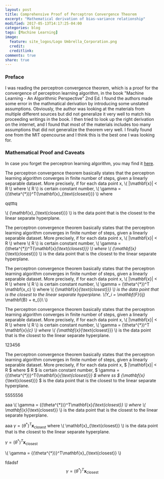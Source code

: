 ```yaml
---
layout: post
title: Comprehensive Proof of Perceptron Convergence Theorem
excerpt: "Mathematical derivation of bias-variance relationship"
modified: 2017-05-13T14:17:25-04:00
categories: blog
tags: [Machine Learning]
image:
  feature: site_logos/Logo Umbrella_Corporation.png
  credit: 
  creditlink: 
comments: true
share: true
---
```


### Preface

I was reading the perceptron convergence theorem, which is a proof for the convergence of perceptron learning algorithm, in the book "Machine Learning - An Algorithmic Perspective" 2nd Ed. I found the authors made some error in the mathmatical derivation by introducing some unstated assumptions. Obviously, the author was looking at the materials from multiple different sources but did not generalize it very well to match his proceeding writings in the book. I then tried to look up the right derivation on the internet, and I found that most of the materials includes too many assumptions that did not generalize the theorem very well. I finally found one from the MIT opencourse and I think this is the best one I was looking for.

### Mathematical Proof and Caveats

In case you forget the perceptron learning algorithm, you may find it [here](/downloads/blog/2017-05-15-Perceptron-Convergence-Theorem/perceptron_learning_algorithm.pdf).

The perceptron convergence theorem basically states that the perceptron learning algorithm converges in finite number of steps, given a linearly separable dataset. More precisely, if for each data point x, \\( \|\mathbf{x}\| < R \\) where \\( R \\) is certain constant number, \\( \gamma = {(\theta^{*})}^T{\mathbf{x}_{\text{closest}}} \\) where 

qqtttq

\\( {\mathbf{x}_{\text{closest}}} \\) is the data point that is the closest to the linear separate hyperplane. 




The perceptron convergence theorem basically states that the perceptron learning algorithm converges in finite number of steps, given a linearly separable dataset. More precisely, if for each data point x, \\( \|\mathbf{x}\| < R \\) where \\( R \\) is certain constant number, \\( \gamma = (\theta^{*})^T{\mathbf{x}_{\text{closest}}} \\) where \\( {\mathbf{x}_{\text{closest}}} \\) is the data point that is the closest to the linear separate hyperplane. 


The perceptron convergence theorem basically states that the perceptron learning algorithm converges in finite number of steps, given a linearly separable dataset. More precisely, if for each data point x, \\( \|\mathbf{x}\| < R \\) where \\( R \\) is certain constant number, \\( \gamma = (\theta^{*})^T \mathbf{x_c} \\) where \\( {\mathbf{x}_{\text{closest}}} \\) is the data point that is the closest to the linear separate hyperplane.  \\(Y_i = \mathbf{F}_{ij} \mathbf{B} + e_{i}\ \\)

The perceptron convergence theorem basically states that the perceptron learning algorithm converges in finite number of steps, given a linearly separable dataset. More precisely, if for each data point x, \\( \|\mathbf{x}\| < R \\) where \\( R \\) is certain constant number, \\( \gamma = (\theta^{*})^T \mathbf{x}_{c} \\) where \\( {\mathbf{x}_{\text{closest}}} \\) is the data point that is the closest to the linear separate hyperplane. 

123456

The perceptron convergence theorem basically states that the perceptron learning algorithm converges in finite number of steps, given a linearly separable dataset. More precisely, if for each data point x, $ \|\mathbf{x}\| < R $ where $ R $ is certain constant number, $ \gamma = {(\theta^{*})}^T{\mathbf{x}_{\text{closest}}} $ where ss $ {\mathbf{x}_{\text{closest}}} $ is the data point that is the closest to the linear separate hyperplane. 

5555556


aaa \\( \gamma = {(\theta^{*})}^T\mathbf{x}_{\text{closest}} \\) where \\( \mathbf{x}_{\text{closest}} \\) is the data point that is the closest to the linear separate hyperplane. 

aaa $\gamma = {(\theta^{*})}^T\mathbf{x}_{\text{closest}}$ where \\( \mathbf{x}_{\text{closest}} \\) is the data point that is the closest to the linear separate hyperplane. 

$\gamma = {(\theta^{*})}^T\mathbf{x}_{\text{closest}}$

\\( \gamma = {(\theta^{*})}^T\mathbf{x}_{\text{closest}} \\)

fdadsf $$\gamma = {(\theta^{*})}^T\mathbf{x}_{\text{closest}}$$